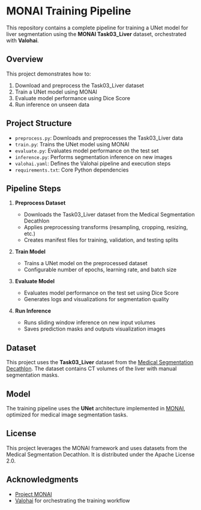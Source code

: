 # MONAI Training Pipeline

This repository contains a complete pipeline for training a UNet model for liver segmentation using the **MONAI Task03\_Liver** dataset, orchestrated with **Valohai**.

## Overview

This project demonstrates how to:

1. Download and preprocess the Task03\_Liver dataset
2. Train a UNet model using MONAI
3. Evaluate model performance using Dice Score
4. Run inference on unseen data

## Project Structure

* `preprocess.py`: Downloads and preprocesses the Task03\_Liver data
* `train.py`: Trains the UNet model using MONAI
* `evaluate.py`: Evaluates model performance on the test set
* `inference.py`: Performs segmentation inference on new images
* `valohai.yaml`: Defines the Valohai pipeline and execution steps
* `requirements.txt`: Core Python dependencies

## Pipeline Steps

1. **Preprocess Dataset**

   * Downloads the Task03\_Liver dataset from the Medical Segmentation Decathlon
   * Applies preprocessing transforms (resampling, cropping, resizing, etc.)
   * Creates manifest files for training, validation, and testing splits

2. **Train Model**

   * Trains a UNet model on the preprocessed dataset
   * Configurable number of epochs, learning rate, and batch size

3. **Evaluate Model**

   * Evaluates model performance on the test set using Dice Score
   * Generates logs and visualizations for segmentation quality

4. **Run Inference**

   * Runs sliding window inference on new input volumes
   * Saves prediction masks and outputs visualization images

## Dataset

This project uses the **Task03\_Liver** dataset from the [Medical Segmentation Decathlon](http://medicaldecathlon.com/). The dataset contains CT volumes of the liver with manual segmentation masks.

## Model

The training pipeline uses the **UNet** architecture implemented in [MONAI](https://monai.io/), optimized for medical image segmentation tasks.

## License

This project leverages the MONAI framework and uses datasets from the Medical Segmentation Decathlon. It is distributed under the Apache License 2.0.

## Acknowledgments

* [Project MONAI](https://github.com/Project-MONAI/MONAI)
* [Valohai](https://valohai.com/) for orchestrating the training workflow

